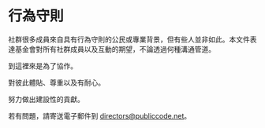 # 行為守則

<!-- SPDX-License-Identifier: CC0-1.0 -->
<!-- SPDX-FileCopyrightText: 2021-2022 The Foundation for Public Code <info@publiccode.net>, https://standard.publiccode.net/AUTHORS -->

社群很多成員來自具有行為守則的公民或專業背景，但有些人並非如此。本文件表達基金會對所有社群成員以及互動的期望，不論透過何種溝通管道。

到這裡來是為了協作。

對彼此體貼、尊重以及有耐心。

努力做出建設性的貢獻。

若有問題，請寄送電子郵件到 directors@publiccode.net。
